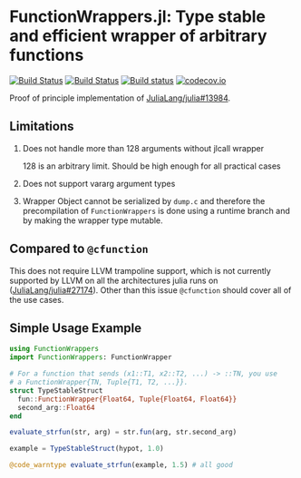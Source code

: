 # FunctionWrappers.jl: Type stable and efficient wrapper of arbitrary functions

[![Build Status](https://github.com/yuyichao/FunctionWrappers.jl/workflows/CI/badge.svg)](https://github.com/yuyichao/FunctionWrappers.jl/actions)
[![Build Status](https://travis-ci.org/yuyichao/FunctionWrappers.jl.svg?branch=master)](https://travis-ci.org/yuyichao/FunctionWrappers.jl)
[![Build status](https://ci.appveyor.com/api/projects/status/mgearlsjllu4mdtd/branch/master?svg=true)](https://ci.appveyor.com/project/yuyichao/functionwrappers-jl/branch/master)
[![codecov.io](http://codecov.io/github/yuyichao/FunctionWrappers.jl/coverage.svg?branch=master)](http://codecov.io/github/yuyichao/FunctionWrappers.jl?branch=master)

Proof of principle implementation of [JuliaLang/julia#13984](https://github.com/JuliaLang/julia/issues/13984).

## Limitations

1. Does not handle more than 128 arguments without jlcall wrapper

    128 is an arbitrary limit. Should be high enough for all practical cases

2. Does not support vararg argument types

3. Wrapper Object cannot be serialized by `dump.c` and therefore the
   precompilation of `FunctionWrappers` is done using a runtime branch
   and by making the wrapper type mutable.

## Compared to `@cfunction`

This does not require LLVM trampoline support, which is not currently supported by LLVM
on all the architectures julia runs on ([JuliaLang/julia#27174](https://github.com/JuliaLang/julia/issues/27174)).
Other than this issue `@cfunction` should cover all of the use cases.

## Simple Usage Example

```julia
using FunctionWrappers
import FunctionWrappers: FunctionWrapper

# For a function that sends (x1::T1, x2::T2, ...) -> ::TN, you use
# a FunctionWrapper{TN, Tuple{T1, T2, ...}}.
struct TypeStableStruct 
  fun::FunctionWrapper{Float64, Tuple{Float64, Float64}}
  second_arg::Float64
end

evaluate_strfun(str, arg) = str.fun(arg, str.second_arg)

example = TypeStableStruct(hypot, 1.0)

@code_warntype evaluate_strfun(example, 1.5) # all good
```

